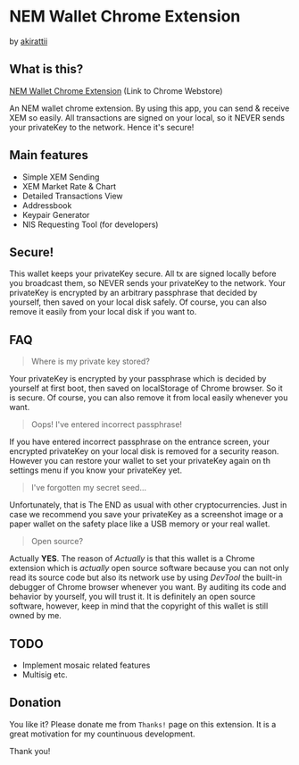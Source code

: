 # NEM Wallet Chrome Extension 
  
  by [akirattii](https://plus.google.com/+AkiraTanakaakirattii)

## What is this?

[NEM Wallet Chrome Extension](https://chrome.google.com/webstore/detail/nem-wallet/jkihcnfbojnfibinpkhnnacjffhhfhml) (Link to Chrome Webstore)  
  
An NEM wallet chrome extension.
By using this app, you can send & receive XEM so easily.
All transactions are signed on your local, so it NEVER sends your privateKey to the network. Hence it's secure!


## Main features

- Simple XEM Sending
- XEM Market Rate & Chart
- Detailed Transactions View 
- Addressbook
- Keypair Generator
- NIS Requesting Tool (for developers)



## Secure!

This wallet keeps your privateKey secure.
All tx are signed locally before you broadcast them, so NEVER sends your privateKey to the network.
Your privateKey is encrypted by an arbitrary passphrase that decided by yourself, then saved on your local disk safely. Of course, you can also remove it easily from your local disk if you want to.


## FAQ

> Where is my private key stored?

Your privateKey is encrypted by your passphrase which is decided by yourself at first boot, then saved on localStorage of Chrome browser. So it is secure. Of course, you can also remove it from local easily whenever you want.

> Oops! I've entered incorrect passphrase!

If you have entered incorrect passphrase on the entrance screen, your encrypted privateKey on your local disk is removed for a security reason. However you can restore your wallet to set your privateKey again on th settings menu if you know your privateKey yet.

> I've forgotten my secret seed...

Unfortunately, that is The END as usual with other cryptocurrencies. Just in case we recommend you save your privateKey as a screenshot image or a paper wallet on the safety place like a USB memory or your real wallet.

> Open source?

Actually **YES**. The reason of *Actually* is that this wallet is a Chrome extension which is *actually* open source software because you can not only read its source code but also its network use by using *DevTool* the built-in debugger of Chrome browser whenever you want. By auditing its code and behavior by yourself, you will trust it. It is definitely an open source software, however, keep in mind that the copyright of this wallet is still owned by me. 

## TODO

- Implement mosaic related features
- Multisig etc.


## Donation

You like it? Please donate me from `Thanks!` page on this extension. It is a great motivation for my countinuous development. 
  
Thank you!
